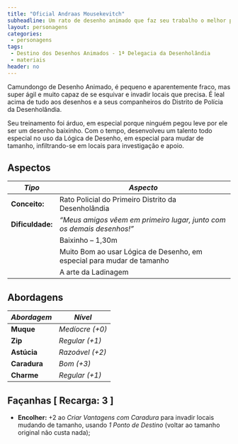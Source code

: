 ```yaml
---
title: "Oficial Andraas Mousekevitch"
subheadline: Um rato de desenho animado que faz seu trabalho o melhor possível, para proteger a Desenholândia
layout: personagens
categories:
 - personagens
tags:
 - Destino dos Desenhos Animados - 1ª Delegacia da Desenholândia
 - materiais
header: no
---
```


Camundongo de Desenho Animado, é pequeno e aparentemente fraco, mas super ágil e muito capaz de se esquivar e invadir locais que precisa. É leal acima de tudo aos desenhos e a seus companheiros do Distrito de Polícia da Desenholândia.

Seu treinamento foi árduo, em especial porque ninguém pegou leve por ele ser um desenho baixinho. Com o tempo, desenvolveu um talento todo especial no uso da Lógica de Desenho, em especial para mudar de tamanho, infiltrando-se em locais para investigação e apoio.

## Aspectos

| ___Tipo___       | ___Aspecto___                                                          |
|------------------|------------------------------------------------------------------------|
| **Conceito:**    | Rato Policial do Primeiro Distrito da Desenholândia                    |
| **Dificuldade:** | _“Meus amigos vêem em primeiro lugar, junto com os demais desenhos!”_  |
|                  | Baixinho – 1,30m                                                       |
|                  | Muito Bom ao usar Lógica de Desenho, em especial para mudar de tamanho |
|                  | A arte da Ladinagem                                                    |

## Abordagens

| ***Abordagem*** | ***Nível***     |
|-----------------|-----------------|
| __Muque__       | _Medíocre (+0)_ |
| __Zip__         | _Regular (+1)_  |
| __Astúcia__     | _Razoável (+2)_ |
| __Caradura__    | _Bom (+3)_      |
| __Charme__      | _Regular (+1)_  |


## Façanhas [ Recarga: 3 ]

+ __Encolher:__ +2 ao _Criar Vantagens com Caradura_ para invadir locais mudando de tamanho, usando _1 Ponto de Destino_ (voltar ao tamanho original não custa nada);

